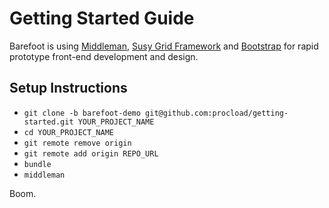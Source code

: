 # Getting Started Guide

Barefoot is using [Middleman](http://middlemanapp.com/guides/getting-started), [Susy Grid Framework](http://susy.oddbird.net/) and [Bootstrap]('http://getbootstrap.com') for rapid prototype front-end development and design.

## Setup Instructions

* `git clone -b barefoot-demo git@github.com:procload/getting-started.git YOUR_PROJECT_NAME`
* `cd YOUR_PROJECT_NAME`
* `git remote remove origin`
* `git remote add origin REPO_URL`
* `bundle`
* `middleman`

Boom.
